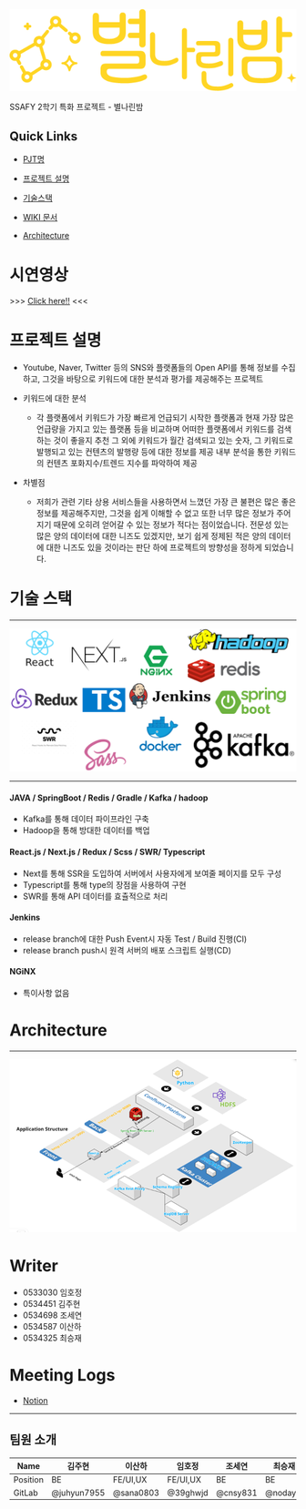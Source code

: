 ![Asset_6](/README.asset/Asset_6.png)

SSAFY 2학기 특화 프로젝트 - 별나린밤

## Quick Links 

<!-- ------ -->



- [PJT명](#프로젝트명)

- [프로젝트 설명](#프로젝트-설명)

- [기술스택](#기술-스택)

- [WIKI 문서](#wiki)

- [Architecture](#architecture)


<!-- ----- -->

# 시연영상
\>\>\> [Click here!!](https://drive.google.com/file/d/10fGj2RbCLhnS47UzKYTzb0A5VhDikS1b/view?usp=sharing) <<<

<!-- ----- -->

# 프로젝트 설명

<!-- ------ -->


- Youtube, Naver, Twitter 등의 SNS와 플랫폼들의 Open API를 통해 정보를 수집하고, 그것을 바탕으로 키워드에 대한 분석과 평가를 제공해주는 프로젝트


- 키워드에 대한 분석
    - 각 플랫폼에서 키워드가 가장 빠르게 언급되기 시작한 플랫폼과 현재 가장 많은 언급량을 가지고 있는 플랫폼 등을 비교하며 어떠한 플랫폼에서 키워드를 검색하는 것이 좋을지 추천
그 외에 키워드가 월간 검색되고 있는 숫자, 그 키워드로 발행되고 있는 컨텐츠의 발행량 등에 대한 정보를 제공
내부 분석을 통한 키워드의 컨텐츠 포화지수/트렌드 지수를 파악하여 제공



- 차별점
    - 저희가 관련 기타 상용 서비스들을 사용하면서 느꼈던 가장 큰 불편은 많은 좋은 정보를 제공해주지만, 그것을 쉽게 이해할 수 없고 또한 너무 많은 정보가 주어지기 때문에 오히려 얻어갈 수 있는 정보가 적다는 점이었습니다.
전문성 있는 많은 양의 데이터에 대한 니즈도 있겠지만, 보기 쉽게 정제된 적은 양의 데이터에 대한 니즈도 있을 것이라는 판단 하에 프로젝트의 방향성을 정하게 되었습니다.



# 기술 스택

---

![image](/README.asset/image.png)

---
#### JAVA / SpringBoot / Redis / Gradle / Kafka / hadoop 

* Kafka를 통해 데이터 파이프라인 구축
* Hadoop을 통해 방대한 데이터를 백업

#### React.js / Next.js / Redux / Scss / SWR/ Typescript

* Next를 통해 SSR을 도입하여 서버에서 사용자에게 보여줄 페이지를 모두 구성
* Typescript를 통해 type의 장점을 사용하여 구현
* SWR를 통해 API 데이터를 효츌적으로 처리

#### Jenkins

* release branch에 대한 Push Event시 자동 Test / Build 진행(CI)
* release branch push시 원격 서버의 배포 스크립트 실행(CD)

#### NGiNX

* 특이사항 없음

<!-- # WIKI

------

프로젝트의 모든 정보는 [WIKI](https://lab.ssafy.com/s05-bigdata-dist/S05P21B103/-/wikis/Home)를 통해 참고하실 수 있습니다.
 -->


# Architecture

---

![Image_Pasted_at_2021-10-6_20-58](/README.asset/Image_Pasted_at_2021-10-6_20-58.png)



# Writer

- 0533030 임호정
- 0534451 김주현
- 0534698 조세연
- 0534587 이산하
- 0534325 최승재

# Meeting Logs

- [Notion](https://feline-ceramic-f5b.notion.site/021d6df882794c8eb1259bd7dbd1c504)

---

## 팀원 소개

| Name     | 김주현 | 이산하 | 임호정 | 조세연 | 최승재 |
| -------- | ------ | ------ | ------ | ------ | ------ |
| Position | BE | FE/UI,UX | FE/UI,UX |    BE  | BE |
| GitLab   | @juhyun7955 | @sana0803 | @39ghwjd |  @cnsy831 |@nodayst|

